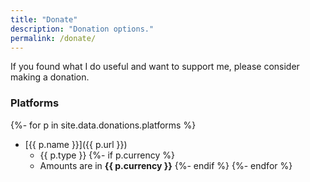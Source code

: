 ```yaml
---
title: "Donate"
description: "Donation options."
permalink: /donate/
---
```


If you found what I do useful and want to support me, please consider making a donation.

### Platforms

<!-- markdownlint-disable MD007 MD032 -->

{%- for p in site.data.donations.platforms %}
  - [{{ p.name }}]({{ p.url }})
    - {{ p.type }}
  {%- if p.currency %}
    - Amounts are in **{{ p.currency }}**
  {%- endif %}
{%- endfor %}

<!-- markdownlint-enable MD007 MD032 -->

<!--

### History

Here I list all donations received.

-->

<!-- TODO: Ledger table -->
